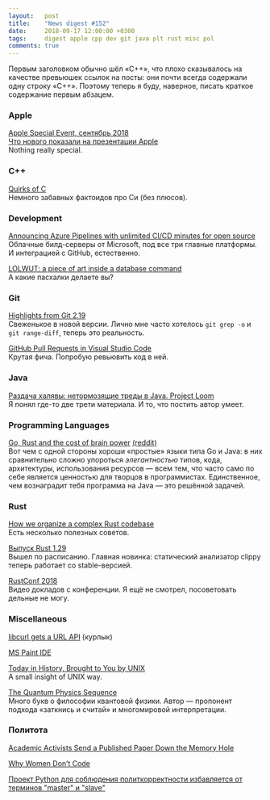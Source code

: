 ```yaml
---
layout:   post
title:    "News digest #152"
date:     2018-09-17 12:00:00 +0300
tags:     digest apple cpp dev git java plt rust misc pol
comments: true
---
```


Первым заголовком обычно шёл «C++», что плохо сказывалось на качестве превьюшек ссылок на посты: они почти всегда содержали одну строку «С++». Поэтому теперь я буду, наверное, писать краткое содержание первым абзацем.

### Apple

[Apple Special Event, сентябрь 2018](https://habr.com/post/423069/)<br/>
[Что нового показали на презентации Apple](https://habr.com/company/pochtoy/blog/423095/)<br/>
Nothing really special.

### C++

[Quirks of C](https://gist.github.com/zneak/5ccbe684e6e56a7df8815c3486568f01)<br/>
Немного забавных фактоидов про Си (без плюсов).

### Development

[Announcing Azure Pipelines with unlimited CI/CD minutes for open source](https://azure.microsoft.com/en-us/blog/announcing-azure-pipelines-with-unlimited-ci-cd-minutes-for-open-source/)<br/>
Облачные билд-серверы от Microsoft, под все три главные платформы. И интеграцией с GitHub, естественно.

[LOLWUT: a piece of art inside a database command](http://antirez.com/news/123)<br/>
А какие пасхалки делаете вы?

### Git

[Highlights from Git 2.19](https://blog.github.com/2018-09-10-highlights-from-git-2-19/)<br/>
Свеженькое в новой версии. Лично мне часто хотелось `git grep -o` и `git range-diff`, теперь это реальность.

[GitHub Pull Requests in Visual Studio Code](https://code.visualstudio.com/blogs/2018/09/10/introducing-github-pullrequests)<br/>
Крутая фича. Попробую ревьювить код в ней.

### Java

[Раздача халявы: нетормозящие треды в Java. Project Loom](https://habr.com/company/jugru/blog/422519/)<br/>
Я понял где-то две трети материала. И то, что постить автор умеет.

### Programming Languages

[Go, Rust and the cost of brain power](https://www.ninjadojo.com.au/blog/post/rust-and-cost-brain-power) [(reddit)](https://www.reddit.com/r/golang/comments/9evy8t/go_rust_and_the_cost_of_brain_power/)<br/>
Вот чем с одной стороны хороши «простые» языки типа Go и Java: в них сравнительно сложно упороться _элегантностью_ типов, кода, архитектуры, использования ресурсов — всем тем, что часто само по себе является ценностью для творцов в программистах. Единственное, чем вознаградит тебя программа на Java — это решённой задачей.

### Rust

[How we organize a complex Rust codebase](https://blog.getseq.net/rust-at-datalust-how-we-organize-a-complex-rust-codebase/)<br/>
Есть несколько полезных советов.

[Выпуск Rust 1.29](https://habr.com/post/423249/)<br/>
Вышел по расписанию. Главная новинка: статический анализатор clippy теперь работает со stable-версией.

[RustConf 2018](https://www.youtube.com/playlist?list=PL85XCvVPmGQi3tivxDDF1hrT9qr5hdMBZ)<br/>
Видео докладов с конференции. Я ещё не смотрел, посоветовать дельные не могу.

### Miscellaneous

[libcurl gets a URL API](https://daniel.haxx.se/blog/2018/09/09/libcurl-gets-a-url-api/) (курлык)

[MS Paint IDE](https://ms-paint-i.de/)

[Today in History, Brought to You by UNIX](https://akr.am/blog/posts/today-in-history-brought-to-you-by-unix)<br/>
A small insight of UNIX way.

[The Quantum Physics Sequence](https://www.lesswrong.com/posts/hc9Eg6erp6hk9bWhn/the-quantum-physics-sequence)<br/>
Много букв о философии квантовой физики. Автор — пропонент подхода «заткнись и считай» и многомировой интерпретации.

### Политота

[Academic Activists Send a Published Paper Down the Memory Hole](https://quillette.com/2018/09/07/academic-activists-send-a-published-paper-down-the-memory-hole/)

[Why Women Don’t Code](https://quillette.com/2018/06/19/why-women-dont-code/)

[Проект Python для соблюдения политкорректности избавляется от терминов "master" и "slave"](http://www.opennet.ru/opennews/art.shtml?num=49256)
